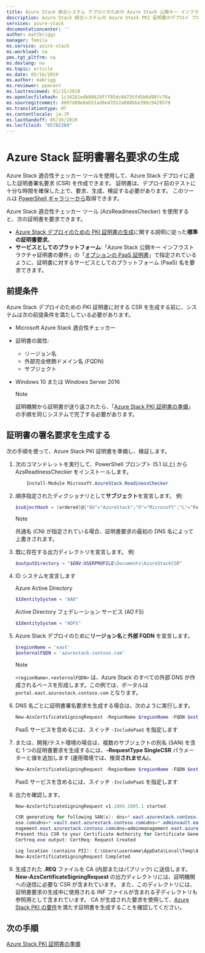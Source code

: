 ```yaml
---
title: Azure Stack 統合システム デプロイのための Azure Stack 公開キー インフラストラクチャ証明書を生成する | Microsoft Docs
description: Azure Stack 統合システムの Azure Stack PKI 証明書のデプロイ プロセスについて説明します。
services: azure-stack
documentationcenter: ''
author: mattbriggs
manager: femila
ms.service: azure-stack
ms.workload: na
pms.tgt_pltfrm: na
ms.devlang: na
ms.topic: article
ms.date: 05/16/2019
ms.author: mabrigg
ms.reviewer: ppacent
ms.lastreviewed: 01/25/2019
ms.openlocfilehash: 1c342b1edb86629fff95dc04735fd5b6d98fc70a
ms.sourcegitcommit: 889fd09e0ab51ad0e43552a800bbe39dc9429579
ms.translationtype: HT
ms.contentlocale: ja-JP
ms.lasthandoff: 05/16/2019
ms.locfileid: "65782269"
---
```

# <a name="azure-stack-certificates-signing-request-generation"></a>Azure Stack 証明書署名要求の生成

Azure Stack 適合性チェッカー ツールを使用して、Azure Stack デプロイに適した証明書署名要求 (CSR) を作成できます。 証明書は、デプロイ前のテストに十分な時間を確保した上で、要求、生成、検証する必要があります。 このツールは [PowerShell ギャラリーから](https://aka.ms/AzsReadinessChecker)取得できます。

Azure Stack 適合性チェッカー ツール (AzsReadinessChecker) を使用すると、次の証明書を要求できます。

- [Azure Stack デプロイのための PKI 証明書の生成](azure-stack-get-pki-certs.md)に関する説明に従った**標準の証明書要求**。
- **サービスとしてのプラットフォーム**:「Azure Stack 公開キー インフラストラクチャ証明書の要件」の「[オプションの PaaS 証明書](azure-stack-pki-certs.md#optional-paas-certificates)」で指定されているように、証明書に対するサービスとしてのプラットフォーム (PaaS) 名を要求できます。

## <a name="prerequisites"></a>前提条件

Azure Stack デプロイのための PKI 証明書に対する CSR を生成する前に、システムは次の前提条件を満たしている必要があります。

- Microsoft Azure Stack 適合性チェッカー
- 証明書の属性:
  - リージョン名
  - 外部完全修飾ドメイン名 (FQDN)
  - サブジェクト
- Windows 10 または Windows Server 2016

  > [!NOTE]  
  > 証明機関から証明書が送り返されたら、「[Azure Stack PKI 証明書の準備](azure-stack-prepare-pki-certs.md)」の手順を同じシステムで完了する必要があります。

## <a name="generate-certificate-signing-requests"></a>証明書の署名要求を生成する

次の手順を使って、Azure Stack PKI 証明書を準備し、検証します。

1. 次のコマンドレットを実行して、PowerShell プロンプト (5.1 以上) から AzsReadinessChecker をインストールします。

    ```powershell  
        Install-Module Microsoft.AzureStack.ReadinessChecker
    ```

2. 順序指定されたディクショナリとして**サブジェクト**を宣言します。 例: 

    ```powershell  
    $subjectHash = [ordered]@{"OU"="AzureStack";"O"="Microsoft";"L"="Redmond";"ST"="Washington";"C"="US"}
    ```

    > [!note]  
    > 共通名 (CN) が指定されている場合、証明書要求の最初の DNS 名によって上書きされます。

3. 既に存在する出力ディレクトリを宣言します。 例: 

    ```powershell  
    $outputDirectory = "$ENV:USERPROFILE\Documents\AzureStackCSR"
    ```

4. ID システムを宣言します

    Azure Active Directory

    ```powershell
    $IdentitySystem = "AAD"
    ```

    Active Directory フェデレーション サービス (AD FS)

    ```powershell
    $IdentitySystem = "ADFS"
    ```

5. Azure Stack デプロイのために**リージョン名**と**外部 FQDN** を宣言します。

    ```powershell
    $regionName = 'east'
    $externalFQDN = 'azurestack.contoso.com'
    ```

    > [!note]  
    > `<regionName>.<externalFQDN>` は、Azure Stack のすべての外部 DNS が作成されるベースを形成します。この例では、ポータルは `portal.east.azurestack.contoso.com` となります。  

6. DNS 名ごとに証明書署名要求を生成する場合は、次のように実行します。

    ```powershell  
    New-AzsCertificateSigningRequest -RegionName $regionName -FQDN $externalFQDN -subject $subjectHash -OutputRequestPath $OutputDirectory -IdentitySystem $IdentitySystem
    ```

    PaaS サービスを含めるには、スイッチ ```-IncludePaaS``` を指定します

7. または、開発/テスト環境の場合は、複数のサブジェクトの別名 (SAN) を含む 1 つの証明書要求を生成するには、**-RequestType SingleCSR** パラメーターと値を追加します (運用環境では、推奨**されません**)。

    ```powershell  
    New-AzsCertificateSigningRequest -RegionName $regionName -FQDN $externalFQDN -subject $subjectHash -RequestType SingleCSR -OutputRequestPath $OutputDirectory -IdentitySystem $IdentitySystem
    ```

    PaaS サービスを含めるには、スイッチ ```-IncludePaaS``` を指定します

8. 出力を確認します。

    ```powershell  
    New-AzsCertificateSigningRequest v1.1809.1005.1 started.

    CSR generating for following SAN(s): dns=*.east.azurestack.contoso.com&dns=*.blob.east.azurestack.contoso.com&dns=*.queue.east.azurestack.contoso.com&dns=*.table.east.azurestack.cont
    oso.com&dns=*.vault.east.azurestack.contoso.com&dns=*.adminvault.east.azurestack.contoso.com&dns=portal.east.azurestack.contoso.com&dns=adminportal.east.azurestack.contoso.com&dns=ma
    nagement.east.azurestack.contoso.com&dns=adminmanagement.east.azurestack.contoso.com*dn2=*.adminhosting.east.azurestack.contoso.com@dns=*.hosting.east.azurestack.contoso.com
    Present this CSR to your Certificate Authority for Certificate Generation: C:\Users\username\Documents\AzureStackCSR\wildcard_east_azurestack_contoso_com_CertRequest_20180405233530.req
    Certreq.exe output: CertReq: Request Created

    Log location (contains PII): C:\Users\username\AppData\Local\Temp\AzsReadinessChecker\AzsReadinessChecker.log
    New-AzsCertificateSigningRequest Completed
    ```

9. 生成された **.REQ** ファイルを CA (内部またはパブリック) に送信します。  **New-AzsCertificateSigningRequest** の出力ディレクトリには、証明機関への送信に必要な CSR が含まれています。  また、このディレクトリには、証明書要求の生成中に使用される INF ファイルが含まれる子ディレクトリも参照用として含まれています。 CA が生成された要求を使用して、[Azure Stack PKI の要件](azure-stack-pki-certs.md)を満たす証明書を生成することを確認してください。

## <a name="next-steps"></a>次の手順

[Azure Stack PKI 証明書の準備](azure-stack-prepare-pki-certs.md)
